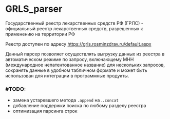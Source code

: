 # GRLS_parser

Государственный реестр лекарственных средств РФ (ГРЛС) - официальный реестр лекарственных средств, разрешенных к применению на территории РФ

Реестр доступен по адресу https://grls.rosminzdrav.ru/default.aspx 

Данный парсер позволяет осуществлять выгрузку данных из реестра в автоматическом режиме по запросу, включающему МНН (международное непатентованное название) для нескольких запросов, сохранять данные в удобном табличном формате и может быть использован для интеграции в программные продукты.

### #TODO:
- замена устаревшего метода `.append` на .`.concat`
- добавление поддержки поиска по любому разделу реестра
- оптимизация парсинга строк
